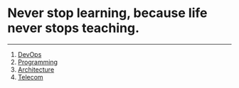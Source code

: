 # Never stop learning, because life never stops teaching.

-------------------------------------------------------------------------------
1. [DevOps](./devops.md)
2. [Programming](./programming.md)
3. [Architecture](./architecture.md)
4. [Telecom](./telecom.md)
